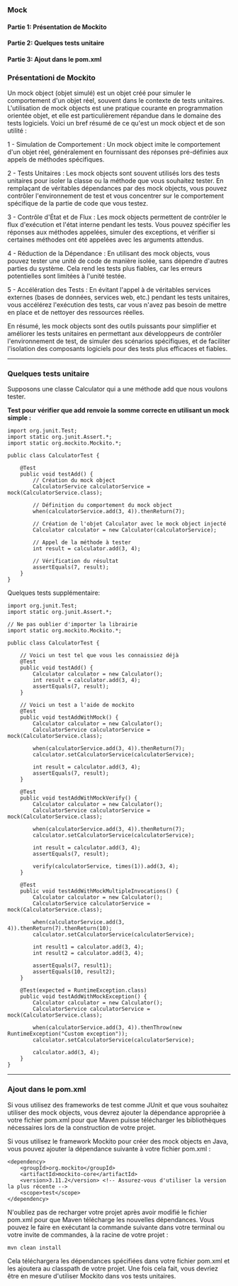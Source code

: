 ### Mock
#### Partie 1: Présentation de Mockito
#### Partie 2: Quelques tests unitaire
#### Partie 3: Ajout dans le pom.xml


### Présentationi de Mockito
Un mock object (objet simulé) est un objet créé pour simuler le comportement d'un objet réel, 
souvent dans le contexte de tests unitaires. L'utilisation de mock objects est une pratique 
courante en programmation orientée objet, et elle est particulièrement répandue dans le domaine 
des tests logiciels. Voici un bref résumé de ce qu'est un mock object et de son utilité :

1 - Simulation de Comportement : Un mock object imite le comportement d'un objet réel, généralement 
en fournissant des réponses pré-définies aux appels de méthodes spécifiques.

2 - Tests Unitaires : Les mock objects sont souvent utilisés lors des tests unitaires pour isoler 
la classe ou la méthode que vous souhaitez tester. En remplaçant de véritables dépendances 
par des mock objects, vous pouvez contrôler l'environnement de test et vous concentrer sur 
le comportement spécifique de la partie de code que vous testez.

3 - Contrôle d'État et de Flux : Les mock objects permettent de contrôler le flux d'exécution 
et l'état interne pendant les tests. Vous pouvez spécifier les réponses aux méthodes appelées, 
simuler des exceptions, et vérifier si certaines méthodes ont été appelées avec les arguments 
attendus.

4 - Réduction de la Dépendance : En utilisant des mock objects, vous pouvez tester une unité de 
code de manière isolée, sans dépendre d'autres parties du système. Cela rend les tests plus 
fiables, car les erreurs potentielles sont limitées à l'unité testée.

5 - Accélération des Tests : En évitant l'appel à de véritables services externes (bases de données, 
services web, etc.) pendant les tests unitaires, vous accélérez l'exécution des tests, car vous 
n'avez pas besoin de mettre en place et de nettoyer des ressources réelles.

En résumé, les mock objects sont des outils puissants pour simplifier et améliorer les tests 
unitaires en permettant aux développeurs de contrôler l'environnement de test, de simuler des 
scénarios spécifiques, et de faciliter l'isolation des composants logiciels pour des tests 
plus efficaces et fiables.

___

### Quelques tests unitaire
Supposons une classe Calculator qui a une méthode add que nous voulons tester.

**Test pour vérifier que add renvoie la somme correcte en utilisant un mock simple :**
```agsl
import org.junit.Test;
import static org.junit.Assert.*;
import static org.mockito.Mockito.*;

public class CalculatorTest {

    @Test
    public void testAdd() {
        // Création du mock object
        CalculatorService calculatorService = mock(CalculatorService.class);

        // Définition du comportement du mock object
        when(calculatorService.add(3, 4)).thenReturn(7);

        // Création de l'objet Calculator avec le mock object injecté
        Calculator calculator = new Calculator(calculatorService);

        // Appel de la méthode à tester
        int result = calculator.add(3, 4);

        // Vérification du résultat
        assertEquals(7, result);
    }
}
```

Quelques tests supplémentaire:
```agsl
import org.junit.Test;
import static org.junit.Assert.*;

// Ne pas oublier d'importer la librairie
import static org.mockito.Mockito.*;

public class CalculatorTest {

    // Voici un test tel que vous les connaissiez déjà
    @Test
    public void testAdd() {
        Calculator calculator = new Calculator();
        int result = calculator.add(3, 4);
        assertEquals(7, result);
    }

    // Voici un test a l'aide de mockito
    @Test
    public void testAddWithMock() {
        Calculator calculator = new Calculator();
        CalculatorService calculatorService = mock(CalculatorService.class);

        when(calculatorService.add(3, 4)).thenReturn(7);
        calculator.setCalculatorService(calculatorService);

        int result = calculator.add(3, 4);
        assertEquals(7, result);
    }

    @Test
    public void testAddWithMockVerify() {
        Calculator calculator = new Calculator();
        CalculatorService calculatorService = mock(CalculatorService.class);

        when(calculatorService.add(3, 4)).thenReturn(7);
        calculator.setCalculatorService(calculatorService);

        int result = calculator.add(3, 4);
        assertEquals(7, result);

        verify(calculatorService, times(1)).add(3, 4);
    }

    @Test
    public void testAddWithMockMultipleInvocations() {
        Calculator calculator = new Calculator();
        CalculatorService calculatorService = mock(CalculatorService.class);

        when(calculatorService.add(3, 4)).thenReturn(7).thenReturn(10);
        calculator.setCalculatorService(calculatorService);

        int result1 = calculator.add(3, 4);
        int result2 = calculator.add(3, 4);

        assertEquals(7, result1);
        assertEquals(10, result2);
    }

    @Test(expected = RuntimeException.class)
    public void testAddWithMockException() {
        Calculator calculator = new Calculator();
        CalculatorService calculatorService = mock(CalculatorService.class);

        when(calculatorService.add(3, 4)).thenThrow(new RuntimeException("Custom exception"));
        calculator.setCalculatorService(calculatorService);

        calculator.add(3, 4);
    }
}
```

___

### Ajout dans le pom.xml
Si vous utilisez des frameworks de test comme JUnit et que vous souhaitez utiliser des mock objects, 
vous devrez ajouter la dépendance appropriée à votre fichier pom.xml pour que Maven puisse télécharger 
les bibliothèques nécessaires lors de la construction de votre projet.

Si vous utilisez le framework Mockito pour créer des mock objects en Java, vous pouvez ajouter la 
dépendance suivante à votre fichier pom.xml :
```agsl
<dependency>
    <groupId>org.mockito</groupId>
    <artifactId>mockito-core</artifactId>
    <version>3.11.2</version> <!-- Assurez-vous d'utiliser la version la plus récente -->
    <scope>test</scope>
</dependency>
```
N'oubliez pas de recharger votre projet après avoir modifié le fichier pom.xml pour que Maven 
télécharge les nouvelles dépendances. Vous pouvez le faire en exécutant la commande suivante 
dans votre terminal ou votre invite de commandes, à la racine de votre projet :

```agsl
mvn clean install
```

Cela téléchargera les dépendances spécifiées dans votre fichier pom.xml et les ajoutera au
classpath de votre projet. Une fois cela fait, vous devriez être en mesure d'utiliser 
Mockito dans vos tests unitaires.

